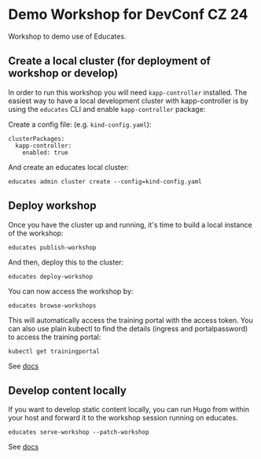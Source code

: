 # Demo Workshop for DevConf CZ 24

Workshop to demo use of Educates.

## Create a local cluster (for deployment of workshop or develop)
In order to run this workshop you will need `kapp-controller` installed. The easiest way to have a local
development cluster with kapp-controller is by using the `educates` CLI and enable `kapp-controller` package:

Create a config file: (e.g. `kind-config.yaml`):

```
clusterPackages:
  kapp-controller:
    enabled: true
```

And create an educates local cluster:

```
educates admin cluster create --config=kind-config.yaml
```

## Deploy workshop

Once you have the cluster up and running, it's time to build a local instance of the workshop:

```
educates publish-workshop
```

And then, deploy this to the cluster:

```
educates deploy-workshop
```

You can now access the workshop by:

```
educates browse-workshops
```

This will automatically access the training portal with the access token. You can also use plain kubectl to find the
details (ingress and portalpassword) to access the training portal:

```
kubectl get trainingportal
```

See [docs](https://docs.educates.dev/workshop-content/working-on-content#working-on-content)

## Develop content locally

If you want to develop static content locally, you can run Hugo from within your host and forward it to the workshop session
running on educates.

```
educates serve-workshop --patch-workshop
```

See [docs](https://docs.educates.dev/workshop-content/working-on-content#working-on-content)
